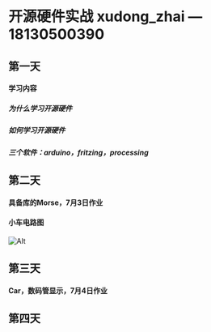 # 开源硬件实战 xudong_zhai  —18130500390

## 第一天
#### 学习内容
##### 为什么学习开源硬件
##### 如何学习开源硬件
##### 三个软件：arduino，fritzing，processing

## 第二天
#### 具备库的Morse，7月3日作业
#### 小车电路图
![Alt]()

## 第三天
#### Car，数码管显示，7月4日作业

## 第四天


